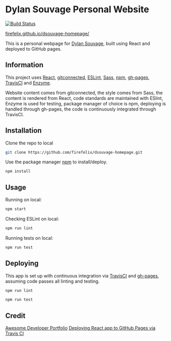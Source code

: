 # Dylan Souvage Personal Website

[![Build Status](https://travis-ci.org/firefelix/dsouvage-homepage.svg?branch=master)](https://travis-ci.org/firefelix/dsouvage-homepage)

[firefelix.github.io/dsouvage-homepage/](https://firefelix.github.io/dsouvage-homepage/)

This is a personal webpage for [Dylan Souvage](https://www.linkedin.com/in/dylan-souvage/), built using React and deployed to GitHub pages. 

## Information

This project uses [React](https://reactjs.org/), [gitconnected](https://gitconnected.com/portfolio-api), [ESLint](https://eslint.org/), [Sass](https://sass-lang.com/), [npm](https://www.npmjs.com/), [gh-pages](https://github.com/tschaub/gh-pages), [TravisCI](https://travis-ci.org/)  and [Enzyme](https://enzymejs.github.io/enzyme/).

Website content comes from gitconnected, the style comes from Sass, the content is rendered from React, code standards are maintained with ESlint, Enzyme is used for testing, package manager of choice is npm, deploying is handled through gh-pages, the code is continuously integrated through TravisCI.

## Installation
Clone the repo to local 

```bash
git clone https://github.com/firefelix/dsouvage-homepage.git
```

Use the package manager [npm](https://www.npmjs.com/) to install/deploy.

```bash
npm install
```

## Usage

Running on local:
```bash
npm start
```

Checking ESLint on local:
```bash
npm run lint
```

Running tests on local:
```bash
npm run test
```

## Deploying

This app is set up with continuous integration via [TravisCI](https://travis-ci.org/) and [gh-pages](https://github.com/tschaub/gh-pages), assuming code passes all linting and testing.
```bash
npm run lint
```
```bash
npm run test
```

## Credit
[Awesome Developer Portfolio](https://levelup.gitconnected.com/build-an-awesome-developer-portfolio-website-using-react-667abd7bab4d)
[Deploying React app to GitHub Pages via Travis CI](https://medium.com/@rossanodan/deploying-a-react-application-on-github-pages-via-travis-ci-ba0fc2c4c74)